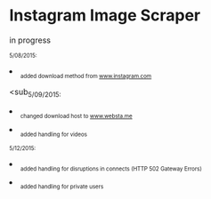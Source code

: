 # Instagram Image Scraper
in progress 

<sub><sub>5/08/2015:<li></sub></sub>
<sub><sub>added download method from www.instagram.com
</li></sub></sub>

<sub<sub>5/09/2015:</sub></sub><li>
<sub><sub>changed download host to www.websta.me
</li></sub></sub>
<li><sub><sub>added handling for videos</sub></sub></li>

<sub><sub>5/12/2015:</sub></sub><li>
<sub><sub>added handling for disruptions in connects (HTTP 502 Gateway Errors)
</li></sub></sub>
<li><sub><sub>added handling for private users</sub></sub></li>

